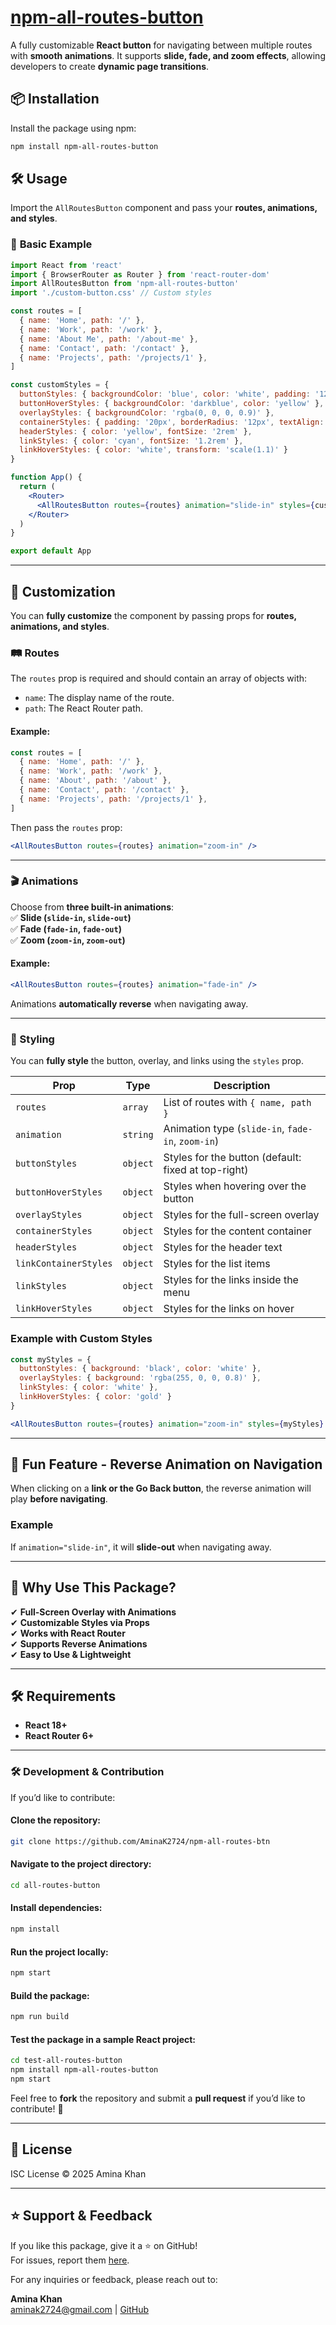 # [npm-all-routes-button](https://www.npmjs.com/package/npm-ripple-wave-bg)
A fully customizable **React button** for navigating between multiple routes with **smooth animations**. It supports **slide, fade, and zoom effects**, allowing developers to create **dynamic page transitions**.

## 📦 Installation
Install the package using npm:
```sh
npm install npm-all-routes-button
```

## 🛠️ Usage
Import the `AllRoutesButton` component and pass your **routes, animations, and styles**.

### 📍 **Basic Example**
```jsx
import React from 'react'
import { BrowserRouter as Router } from 'react-router-dom'
import AllRoutesButton from 'npm-all-routes-button'
import './custom-button.css' // Custom styles

const routes = [
  { name: 'Home', path: '/' },
  { name: 'Work', path: '/work' },
  { name: 'About Me', path: '/about-me' },
  { name: 'Contact', path: '/contact' },
  { name: 'Projects', path: '/projects/1' },
]

const customStyles = {
  buttonStyles: { backgroundColor: 'blue', color: 'white', padding: '12px 24px', borderRadius: '8px' },
  buttonHoverStyles: { backgroundColor: 'darkblue', color: 'yellow' },
  overlayStyles: { backgroundColor: 'rgba(0, 0, 0, 0.9)' },
  containerStyles: { padding: '20px', borderRadius: '12px', textAlign: 'center' },
  headerStyles: { color: 'yellow', fontSize: '2rem' },
  linkStyles: { color: 'cyan', fontSize: '1.2rem' },
  linkHoverStyles: { color: 'white', transform: 'scale(1.1)' }
}

function App() {
  return (
    <Router>
      <AllRoutesButton routes={routes} animation="slide-in" styles={customStyles} />
    </Router>
  )
}

export default App
```

---

## 🎨 Customization
You can **fully customize** the component by passing props for **routes, animations, and styles**.

### **🛤 Routes**
The `routes` prop is required and should contain an array of objects with:
- `name`: The display name of the route.
- `path`: The React Router path.

#### **Example:**
```jsx
const routes = [
  { name: 'Home', path: '/' },
  { name: 'Work', path: '/work' },
  { name: 'About', path: '/about' },
  { name: 'Contact', path: '/contact' },
  { name: 'Projects', path: '/projects/1' },
]
```
Then pass the `routes` prop:
```jsx
<AllRoutesButton routes={routes} animation="zoom-in" />
```

---

### **🎬 Animations**
Choose from **three built-in animations**:  
✅ **Slide (`slide-in`, `slide-out`)**  
✅ **Fade (`fade-in`, `fade-out`)**  
✅ **Zoom (`zoom-in`, `zoom-out`)**  

#### **Example:**
```jsx
<AllRoutesButton routes={routes} animation="fade-in" />
```

Animations **automatically reverse** when navigating away.

---

### **🎨 Styling**
You can **fully style** the button, overlay, and links using the `styles` prop.

| Prop | Type | Description |
|------|------|-------------|
| `routes` | `array` | List of routes with `{ name, path }` |
| `animation` | `string` | Animation type (`slide-in`, `fade-in`, `zoom-in`) |
| `buttonStyles` | `object` | Styles for the button (default: fixed at top-right) |
| `buttonHoverStyles` | `object` | Styles when hovering over the button |
| `overlayStyles` | `object` | Styles for the full-screen overlay |
| `containerStyles` | `object` | Styles for the content container |
| `headerStyles` | `object` | Styles for the header text |
| `linkContainerStyles` | `object` | Styles for the list items |
| `linkStyles` | `object` | Styles for the links inside the menu |
| `linkHoverStyles` | `object` | Styles for the links on hover |

### **Example with Custom Styles**
```jsx
const myStyles = {
  buttonStyles: { background: 'black', color: 'white' },
  overlayStyles: { background: 'rgba(255, 0, 0, 0.8)' },
  linkStyles: { color: 'white' },
  linkHoverStyles: { color: 'gold' }
}

<AllRoutesButton routes={routes} animation="zoom-in" styles={myStyles} />
```

---

## 🔄 Fun Feature - Reverse Animation on Navigation
When clicking on a **link or the Go Back button**, the reverse animation will play **before navigating**.

### **Example**
If `animation="slide-in"`, it will **slide-out** when navigating away.

---

## 🌟 Why Use This Package?
✔ **Full-Screen Overlay with Animations**  
✔ **Customizable Styles via Props**  
✔ **Works with React Router**  
✔ **Supports Reverse Animations**  
✔ **Easy to Use & Lightweight**  

---

## 🛠️ Requirements
- **React 18+**
- **React Router 6+**

---

### **🛠 Development & Contribution**
If you’d like to contribute:

#### **Clone the repository:**
```sh
git clone https://github.com/AminaK2724/npm-all-routes-btn
```

#### **Navigate to the project directory:**
```sh
cd all-routes-button
```

#### **Install dependencies:**
```sh
npm install
```

#### **Run the project locally:**
```sh
npm start
```

#### **Build the package:**
```sh
npm run build
```

#### **Test the package in a sample React project:**
```sh
cd test-all-routes-button
npm install npm-all-routes-button
npm start
```

Feel free to **fork** the repository and submit a **pull request** if you’d like to contribute! 🚀

--- 

## 📄 **License**

ISC License © 2025 Amina Khan

---

## ⭐ **Support & Feedback**

If you like this package, give it a ⭐ on GitHub!  
For issues, report them [here](https://github.com/AminaK2724/npm-ripple-wave-bg/issues).

For any inquiries or feedback, please reach out to:

**Amina Khan**  
aminak2724@gmail.com | [GitHub](https://github.com/AminaK2724)
